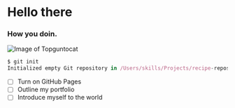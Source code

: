 # Hello there
### How you doin.

![Image of Topguntocat](https://octodex.github.com/images/topguntocat.png)

``` Javascript
$ git init
Initialized empty Git repository in /Users/skills/Projects/recipe-repository/.git/
```

- [ ] Turn on GitHub Pages
- [ ] Outline my portfolio
- [ ] Introduce myself to the world
